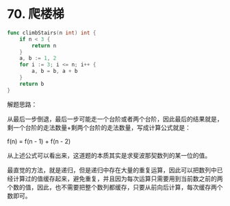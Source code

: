 # 70. 爬楼梯

``` go
func climbStairs(n int) int {
    if n < 3 {
        return n
    }
    a, b := 1, 2
    for i := 3; i <= n; i++ {
        a, b = b, a + b
    }
    return b
}
```

解题思路：

从最后一步倒退，最后一步可能走一个台阶或者两个台阶，因此最后的结果就是，剩一个台阶的走法数量+剩两个台阶的走法数量，写成计算公式就是：

f(n) = f(n - 1) + f(n - 2)

从上述公式可以看出来，这道题的本质其实是求斐波那契数列的某一位的值。

最直觉的方法，就是递归，但是递归中存在大量的重复运算，因此可以把数列中已经计算过的值缓存起来，避免重复，并且因为每次运算只需要用到当前数之前的两个数的值，因此，也不需要把整个数列都缓存，只要从前向后计算，每次缓存两个数即可。